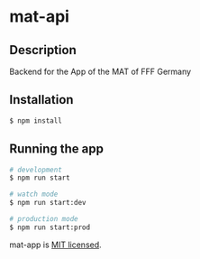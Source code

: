 # mat-api

## Description

Backend for the App of the MAT of FFF Germany

## Installation

```bash
$ npm install
```

## Running the app

```bash
# development
$ npm run start

# watch mode
$ npm run start:dev

# production mode
$ npm run start:prod
```

mat-app is [MIT licensed](LICENSE).
